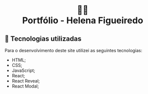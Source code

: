 <h1 align="center">
  👩‍💻<br>Portfólio - Helena Figueiredo
</h1>

## 💼 Tecnologias utilizadas

Para o desenvolvimento deste site utilizei as seguintes tecnologias:

- HTML;
- CSS;
- JavaScript;
- React;
- React Reveal;
- React Modal;


